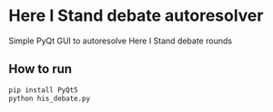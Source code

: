 # Here I Stand debate autoresolver
Simple PyQt GUI to autoresolve Here I Stand debate rounds

## How to run
```bash
pip install PyQt5
python his_debate.py
```
